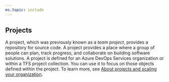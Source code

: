 ```yaml
---
ms.topic: include
---
```


## Projects

A project, which was previously known as a _team project_, provides a repository for source code. A project provides a place where a group of people can plan, track progress, and collaborate on building software solutions. A project is defined for an Azure DevOps Services organization or within a TFS project collection. You can use it to focus on those objects defined within the project. To learn more, see [About projects and scaling your organization](/azure/devops/organizations/projects/about-projects).
